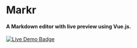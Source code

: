 # Markr
#### A Markdown editor with live preview using Vue.js.

[![Live Demo Badge](https://img.shields.io/badge/Markr-Live%20Demo-blue.svg?&style=for-the-badge)](https://faraazahmad.github.io/markr/)